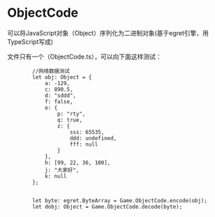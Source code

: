 # ObjectCode
可以将JavaScript对象（Object）序列化为二进制对象(基于egret引擎，用TypeScript写成)

文件只有一个（ObjectCode.ts），可以向下面这样测试：

			//网络数据测试
			let obj: Object = {
				a: -129,
				c: 890.5,
				d: "sddd",
				f: false,
				o: {
					p: "rty",
					q: true,
					z: {
						sss: 65535,
						ddd: undefined,
						fff: null
					}
				},
				h: [99, 22, 36, 100],
				j: "大家好",
				k: null
			};
      
      
			let byte: egret.ByteArray = Game.ObjectCode.encode(obj); 
			let dobj: Object = Game.ObjectCode.decode(byte); 
